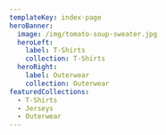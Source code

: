 ```yaml
---
templateKey: index-page
heroBanner:
  image: /img/tomato-soup-sweater.jpg
  heroLeft:
    label: T-Shirts
    collection: T-Shirts
  heroRight:
    label: Outerwear
    collection: Outerwear
featuredCollections:
  - T-Shirts
  - Jerseys
  - Outerwear
---
```


